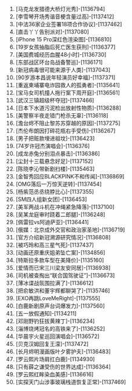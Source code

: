 
1. [马克龙发猎德大桥灯光秀]-[1136794]
1. [李雪琴开场秀谐音梗含量过高]-[1137412]
1. [中法36家企业签署18项合作协议]-[1137462]
1. [直击丫丫告别派对]-[1137080]
1. [iPhone 15 Pro深红色渲染图]-[1136810]
1. [19岁女孩抽脂后死亡医生获刑]-[1136377]
1. [美国费城经历血腥48小时]-[1136730]
1. [东部战区环台岛战备警巡]-[1136171]
1. [新冠病毒很可能来源于人类]-[1137043]
1. [90岁游本昌说年轻演员好幸福]-[1137371]
1. [重返柬埔寨电诈园救人的孤勇者]-[1135641]
1. [宝马女司机撞人拖行案下周开庭]-[1136561]
1. [武汉三镇超级杯夺冠]-[1137466]
1. [日本下水道污泥检出放射性物质]-[1136288]
1. [美警察半夜走错门枪杀无辜]-[1136118]
1. [澹台烬不阻止黎苏苏穿越的原因]-[1137275]
1. [杰伦布朗因打碎花瓶右手受伤]-[1136267]
1. [男子把赃款埋进祖坟]-[1136423]
1. [74岁许冠杰演唱会]-[1136376]
1. [成龙赤兔分别泪点暴击]-[1136386]
1. [尘封十三载悬念好足]-[1137152]
1. [陈晓李沁带新剧扫楼]-[1135463]
1. [金智秀回应BLACKPINK不和传闻]-[1136869]
1. [OMG落后一万惊天逆转]-[1137454]
1. [杨紫范丞丞绕脖比心]-[1137355]
1. [SM四人组新女团]-[1136453]
1. [美军两战斗机在冲绳紧急降落]-[1137100]
1. [吴某龙庭审时跷着二郎腿]-[1136248]
1. [佩雷拉vs阿迪萨亚]-[1136441]
1. [俄媒：北京成外交官和政治家圣地]-[1136719]
1. [官方介绍新冠溯源研究情况]-[1136808]
1. [被巧玲和高三星气死]-[1137437]
1. [动画还原重庆姐弟坠亡案]-[1134856]
1. [特斯拉多款车型在美降价]-[1135160]
1. [爱情而已宋三川梁友安同居]-[1136938]
1. [司机被查掏出“联合国驾驶证”]-[1136673]
1. [薄冰谍战氛围拉满了]-[1136612]
1. [把俞敏洪和董宇辉都聊哭了]-[1135746]
1. [EXO再跳LoveMeRight]-[1137555]
1. [白鹿新剧原声台词爆发力]-[1137560]
1. [五一放假通知]-[1134211]
1. [邓刚野钓狂拔黄辣丁]-[1136234]
1. [淄博烧烤冠名的高铁来了]-[1136252]
1. [华晨宇火星巡回演唱会]-[1136572]
1. [贝克汉姆回复王濛]-[1137472]
1. [长月烬明漫画版叶夕雾护夫]-[1136483]
1. [罗云熙片场肩扛白鹿]-[1134930]
1. [只有薛之谦受伤的世界达成]-[1136364]
1. [罗云熙红眸染血美感]-[1136616]
1. [实探天门山涉事玻璃栈道恢复正常]-[1137469]